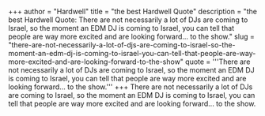 +++
author = "Hardwell"
title = "the best Hardwell Quote"
description = "the best Hardwell Quote: There are not necessarily a lot of DJs are coming to Israel, so the moment an EDM DJ is coming to Israel, you can tell that people are way more excited and are looking forward... to the show."
slug = "there-are-not-necessarily-a-lot-of-djs-are-coming-to-israel-so-the-moment-an-edm-dj-is-coming-to-israel-you-can-tell-that-people-are-way-more-excited-and-are-looking-forward-to-the-show"
quote = '''There are not necessarily a lot of DJs are coming to Israel, so the moment an EDM DJ is coming to Israel, you can tell that people are way more excited and are looking forward... to the show.'''
+++
There are not necessarily a lot of DJs are coming to Israel, so the moment an EDM DJ is coming to Israel, you can tell that people are way more excited and are looking forward... to the show.
